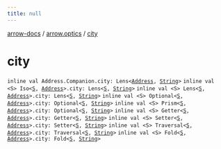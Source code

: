```yaml
---
title: null
---
```


[arrow-docs](../index.html) / [arrow.optics](index.html) / [city](./city.html)

# city

`inline val Address.Companion.city: Lens<`[`Address`](-address/index.html)`, `[`String`](https://kotlinlang.org/api/latest/jvm/stdlib/kotlin/-string/index.html)`>`
`inline val <S> Iso<`[`S`](city.html#S)`, `[`Address`](-address/index.html)`>.city: Lens<`[`S`](city.html#S)`, `[`String`](https://kotlinlang.org/api/latest/jvm/stdlib/kotlin/-string/index.html)`>`
`inline val <S> Lens<`[`S`](city.html#S)`, `[`Address`](-address/index.html)`>.city: Lens<`[`S`](city.html#S)`, `[`String`](https://kotlinlang.org/api/latest/jvm/stdlib/kotlin/-string/index.html)`>`
`inline val <S> Optional<`[`S`](city.html#S)`, `[`Address`](-address/index.html)`>.city: Optional<`[`S`](city.html#S)`, `[`String`](https://kotlinlang.org/api/latest/jvm/stdlib/kotlin/-string/index.html)`>`
`inline val <S> Prism<`[`S`](city.html#S)`, `[`Address`](-address/index.html)`>.city: Optional<`[`S`](city.html#S)`, `[`String`](https://kotlinlang.org/api/latest/jvm/stdlib/kotlin/-string/index.html)`>`
`inline val <S> Getter<`[`S`](city.html#S)`, `[`Address`](-address/index.html)`>.city: Getter<`[`S`](city.html#S)`, `[`String`](https://kotlinlang.org/api/latest/jvm/stdlib/kotlin/-string/index.html)`>`
`inline val <S> Setter<`[`S`](city.html#S)`, `[`Address`](-address/index.html)`>.city: Setter<`[`S`](city.html#S)`, `[`String`](https://kotlinlang.org/api/latest/jvm/stdlib/kotlin/-string/index.html)`>`
`inline val <S> Traversal<`[`S`](city.html#S)`, `[`Address`](-address/index.html)`>.city: Traversal<`[`S`](city.html#S)`, `[`String`](https://kotlinlang.org/api/latest/jvm/stdlib/kotlin/-string/index.html)`>`
`inline val <S> Fold<`[`S`](city.html#S)`, `[`Address`](-address/index.html)`>.city: Fold<`[`S`](city.html#S)`, `[`String`](https://kotlinlang.org/api/latest/jvm/stdlib/kotlin/-string/index.html)`>`